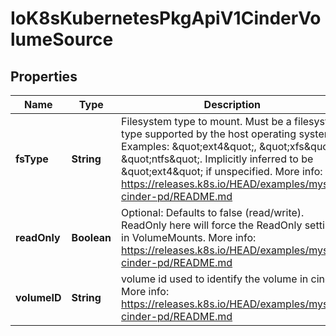 
# IoK8sKubernetesPkgApiV1CinderVolumeSource

## Properties
Name | Type | Description | Notes
------------ | ------------- | ------------- | -------------
**fsType** | **String** | Filesystem type to mount. Must be a filesystem type supported by the host operating system. Examples: \&quot;ext4\&quot;, \&quot;xfs\&quot;, \&quot;ntfs\&quot;. Implicitly inferred to be \&quot;ext4\&quot; if unspecified. More info: https://releases.k8s.io/HEAD/examples/mysql-cinder-pd/README.md |  [optional]
**readOnly** | **Boolean** | Optional: Defaults to false (read/write). ReadOnly here will force the ReadOnly setting in VolumeMounts. More info: https://releases.k8s.io/HEAD/examples/mysql-cinder-pd/README.md |  [optional]
**volumeID** | **String** | volume id used to identify the volume in cinder More info: https://releases.k8s.io/HEAD/examples/mysql-cinder-pd/README.md | 



